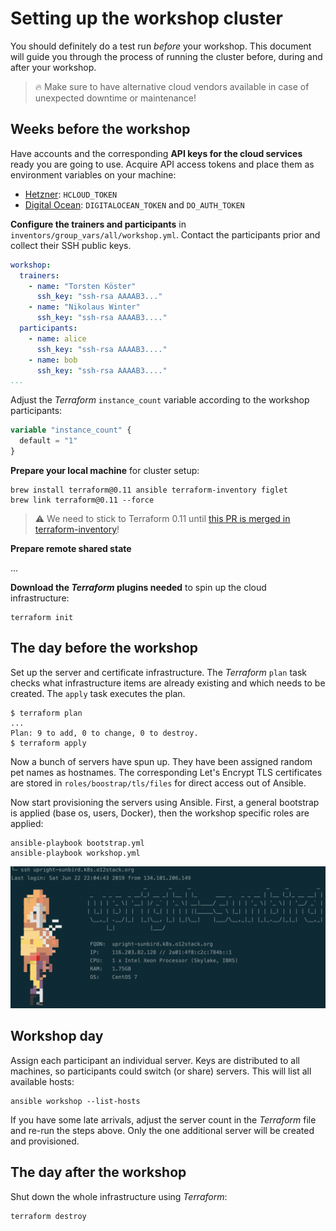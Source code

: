 # Setting up the workshop cluster

You should definitely do a test run *before* your workshop. This document
will guide you through the process of running the cluster before, during
and after your workshop.

> 🔥 Make sure to have alternative cloud vendors available in case 
> of unexpected downtime or maintenance!

## Weeks before the workshop

Have accounts and the corresponding __API keys for the cloud services__ ready
you are going to use. Acquire API access tokens and place them as environment
variables on your machine:

* [Hetzner](https://accounts.hetzner.com): `HCLOUD_TOKEN`
* [Digital Ocean](https://cloud.digitalocean.com/): `DIGITALOCEAN_TOKEN` and `DO_AUTH_TOKEN`

__Configure the trainers and participants__ in `inventors/group_vars/all/workshop.yml`. Contact the participants prior and collect their SSH  public keys.

```yaml
workshop:
  trainers:
    - name: "Torsten Köster"
      ssh_key: "ssh-rsa AAAAB3..."
    - name: "Nikolaus Winter"
      ssh_key: "ssh-rsa AAAAB3...."
  participants:
    - name: alice
      ssh_key: "ssh-rsa AAAAB3...."
    - name: bob
      ssh_key: "ssh-rsa AAAAB3...."
...
```
Adjust the _Terraform_ `instance_count` variable according to the workshop participants:

```terraform
variable "instance_count" {
  default = "1"
}
```

__Prepare your local machine__ for cluster setup:

```
brew install terraform@0.11 ansible terraform-inventory figlet
brew link terraform@0.11 --force
```

> ⚠️ We need to stick to Terraform 0.11 until [this PR is merged in terraform-inventory](https://github.com/adammck/terraform-inventory/pull/114)!

__Prepare remote shared state__

...

__Download the _Terraform_ plugins needed__ to spin up the cloud infrastructure:

    terraform init

## The day before the workshop

Set up the server and certificate infrastructure. The _Terraform_ `plan` task checks what infrastructure items are already existing and which needs to be created. The `apply` task executes the plan.

```
$ terraform plan
...
Plan: 9 to add, 0 to change, 0 to destroy.
$ terraform apply
```

Now a bunch of servers have spun up. They have been assigned random pet names as
hostnames. The corresponding Let's Encrypt TLS certificates are stored in 
`roles/boostrap/tls/files` for direct access out of Ansible. 

Now start provisioning the servers using Ansible. First, a general bootstrap
is applied (base os, users, Docker), then the workshop specific roles are applied:

```
ansible-playbook bootstrap.yml
ansible-playbook workshop.yml
```

![alt](workshop-login.png)

## Workshop day

Assign each participant an individual server. Keys are distributed to all machines, so participants could switch (or share) servers. This will list all available hosts:

    ansible workshop --list-hosts

If you have some late arrivals, adjust the server count in the _Terraform_ file and re-run the steps above. Only the one additional server will be created and provisioned.

## The day after the workshop

Shut down the whole infrastructure using _Terraform_:

```
terraform destroy
```
